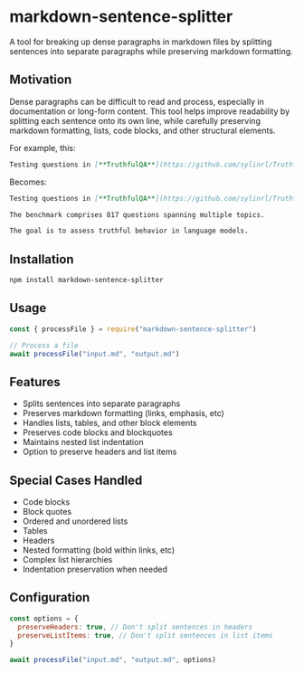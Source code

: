 # markdown-sentence-splitter

A tool for breaking up dense paragraphs in markdown files by splitting sentences into separate paragraphs while preserving markdown formatting.

## Motivation

Dense paragraphs can be difficult to read and process, especially in documentation or long-form content. This tool helps improve readability by splitting each sentence onto its own line, while carefully preserving markdown formatting, lists, code blocks, and other structural elements.

For example, this:

```markdown
Testing questions in [**TruthfulQA**](https://github.com/sylinrl/TruthfulQA) are crafted _adversarially_ according to common misconceptions. The benchmark comprises 817 questions spanning multiple topics. The goal is to assess truthful behavior in language models.
```

Becomes:

```markdown
Testing questions in [**TruthfulQA**](https://github.com/sylinrl/TruthfulQA) are crafted _adversarially_ according to common misconceptions.

The benchmark comprises 817 questions spanning multiple topics.

The goal is to assess truthful behavior in language models.
```

## Installation

```bash
npm install markdown-sentence-splitter
```

## Usage

```javascript
const { processFile } = require("markdown-sentence-splitter")

// Process a file
await processFile("input.md", "output.md")
```

## Features

- Splits sentences into separate paragraphs
- Preserves markdown formatting (links, emphasis, etc)
- Handles lists, tables, and other block elements
- Preserves code blocks and blockquotes
- Maintains nested list indentation
- Option to preserve headers and list items

## Special Cases Handled

- Code blocks
- Block quotes
- Ordered and unordered lists
- Tables
- Headers
- Nested formatting (bold within links, etc)
- Complex list hierarchies
- Indentation preservation when needed

## Configuration

```javascript
const options = {
  preserveHeaders: true, // Don't split sentences in headers
  preserveListItems: true, // Don't split sentences in list items
}

await processFile("input.md", "output.md", options)
```
